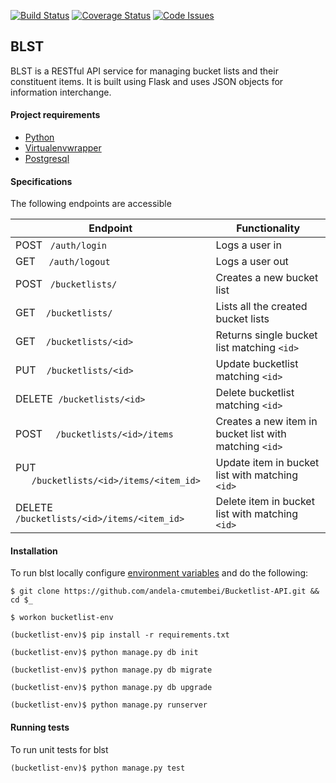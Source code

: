 [![Build Status](https://travis-ci.org/collinmutembei/II.svg)](https://travis-ci.org/collinmutembei/II)
[![Coverage Status](https://coveralls.io/repos/andela-cmutembei/II/badge.svg?branch=master)](https://coveralls.io/github/andela-cmutembei/II?branch=master)
[![Code Issues](https://www.quantifiedcode.com/api/v1/project/ca76a139cf6b45be9eebc1f09296a622/snapshot/origin:master:HEAD/badge.svg)](https://www.quantifiedcode.com/app/project/ca76a139cf6b45be9eebc1f09296a622)

## BLST
BLST is a RESTful API service for managing bucket lists and their constituent items. It is built using Flask and uses JSON objects for information interchange.

#### Project requirements
- [Python](https://www.python.org/downloads/)
- [Virtualenvwrapper](https://virtualenvwrapper.readthedocs.org/en/latest/install.html)
- [Postgresql](http://www.postgresql.org/download/)

#### Specifications
The following endpoints are accessible

| Endpoint  | Functionality  |
| --- | --- |
| POST &nbsp;&nbsp;`/auth/login`  |  Logs a user in |
| GET &nbsp;&nbsp;&nbsp;&nbsp;`/auth/logout`  |  Logs a user out |
| POST &nbsp;&nbsp;`/bucketlists/` |  Creates a new bucket list |
| GET &nbsp;&nbsp;&nbsp;`/bucketlists/`  |  Lists all the created bucket lists |
| GET &nbsp;&nbsp;&nbsp;`/bucketlists/<id>`  |  Returns single bucket list matching `<id>`|
| PUT &nbsp;&nbsp;&nbsp;`/bucketlists/<id>`  |  Update bucketlist matching `<id>` |
| DELETE &nbsp;`/bucketlists/<id>`  |  Delete bucketlist matching `<id>` |
| POST &nbsp;&nbsp;&nbsp;&nbsp;`/bucketlists/<id>/items` |  Creates a new item in bucket list with matching `<id>` |
| PUT &nbsp;&nbsp;&nbsp;&nbsp;&nbsp;&nbsp;`/bucketlists/<id>/items/<item_id>` |  Update item in bucket list with matching `<id>` |
| DELETE `/bucketlists/<id>/items/<item_id>` |  Delete item in bucket list with matching `<id>` |
#### Installation
To run blst locally configure [environment variables](https://github.com/andela-cmutembei/Bucketlist-API/wiki) and do the following:
```shell
$ git clone https://github.com/andela-cmutembei/Bucketlist-API.git && cd $_

$ workon bucketlist-env

(bucketlist-env)$ pip install -r requirements.txt

(bucketlist-env)$ python manage.py db init

(bucketlist-env)$ python manage.py db migrate

(bucketlist-env)$ python manage.py db upgrade

(bucketlist-env)$ python manage.py runserver
```

#### Running tests
To run unit tests for blst
```shell
(bucketlist-env)$ python manage.py test
```
